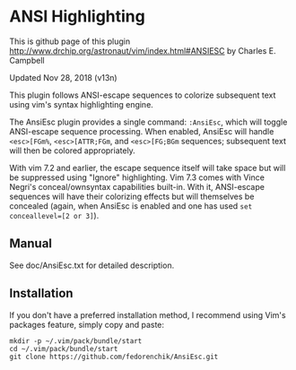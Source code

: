 ANSI Highlighting
=================

This is github page of this plugin
http://www.drchip.org/astronaut/vim/index.html#ANSIESC
by Charles E. Campbell

Updated Nov 28, 2018 (v13n)

This plugin follows ANSI-escape sequences to colorize subsequent text using
vim's syntax highlighting engine.

The AnsiEsc plugin provides a single command: `:AnsiEsc`, which will toggle
ANSI-escape sequence processing. When enabled, AnsiEsc will handle `<esc>[FGm%`,
`<esc>[ATTR;FGm`, and `<esc>[FG;BGm` sequences; subsequent text will then be
colored appropriately.

With vim 7.2 and earlier, the escape sequence itself will take space but will be
suppressed using "Ignore" highlighting. Vim 7.3 comes with Vince Negri's
conceal/ownsyntax capabilities built-in. With it, ANSI-escape sequences will
have their colorizing effects but will themselves be concealed (again, when
AnsiEsc is enabled and one has used `set conceallevel=[2 or 3]`).

Manual
------

See doc/AnsiEsc.txt for detailed description.

Installation
------------

If you don't have a preferred installation method, I recommend using Vim's
packages feature, simply copy and paste:

	mkdir -p ~/.vim/pack/bundle/start
	cd ~/.vim/pack/bundle/start
	git clone https://github.com/fedorenchik/AnsiEsc.git

